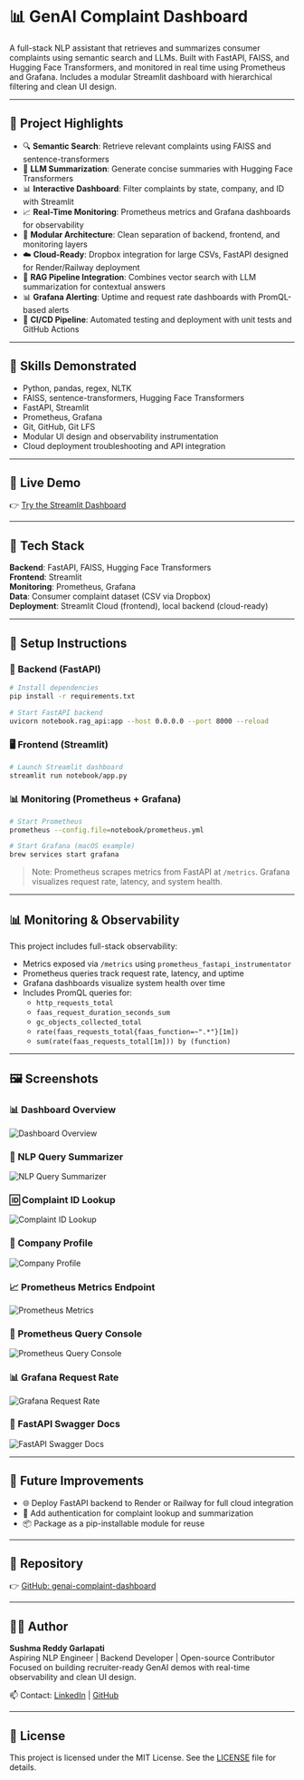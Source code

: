 # 📊 GenAI Complaint Dashboard

A full-stack NLP assistant that retrieves and summarizes consumer complaints using semantic search and LLMs. Built with FastAPI, FAISS, and Hugging Face Transformers, and monitored in real time using Prometheus and Grafana. Includes a modular Streamlit dashboard with hierarchical filtering and clean UI design.

---

## 🌟 Project Highlights

- 🔍 **Semantic Search**: Retrieve relevant complaints using FAISS and sentence-transformers
- 🧠 **LLM Summarization**: Generate concise summaries with Hugging Face Transformers
- 📊 **Interactive Dashboard**: Filter complaints by state, company, and ID with Streamlit
- 📈 **Real-Time Monitoring**: Prometheus metrics and Grafana dashboards for observability
- 🧪 **Modular Architecture**: Clean separation of backend, frontend, and monitoring layers
- ☁️ **Cloud-Ready**: Dropbox integration for large CSVs, FastAPI designed for Render/Railway deployment
- 🧠 **RAG Pipeline Integration**: Combines vector search with LLM summarization for contextual answers
- 📊 **Grafana Alerting**: Uptime and request rate dashboards with PromQL-based alerts
- 🧪 **CI/CD Pipeline**: Automated testing and deployment with unit tests and GitHub Actions

---

## 💼 Skills Demonstrated

- Python, pandas, regex, NLTK
- FAISS, sentence-transformers, Hugging Face Transformers
- FastAPI, Streamlit
- Prometheus, Grafana
- Git, GitHub, Git LFS
- Modular UI design and observability instrumentation
- Cloud deployment troubleshooting and API integration

---

## 🔗 Live Demo

👉 [Try the Streamlit Dashboard](https://sushma-reddy-garlapati-genai-complaint-dashboard.streamlit.app)

---

## 🧰 Tech Stack

**Backend**: FastAPI, FAISS, Hugging Face Transformers  
**Frontend**: Streamlit  
**Monitoring**: Prometheus, Grafana  
**Data**: Consumer complaint dataset (CSV via Dropbox)  
**Deployment**: Streamlit Cloud (frontend), local backend (cloud-ready)

---

## 🚀 Setup Instructions

### 🔧 Backend (FastAPI)

```bash
# Install dependencies
pip install -r requirements.txt

# Start FastAPI backend
uvicorn notebook.rag_api:app --host 0.0.0.0 --port 8000 --reload
```

### 🖥️ Frontend (Streamlit)

```bash
# Launch Streamlit dashboard
streamlit run notebook/app.py
```

### 📊 Monitoring (Prometheus + Grafana)

```bash
# Start Prometheus
prometheus --config.file=notebook/prometheus.yml

# Start Grafana (macOS example)
brew services start grafana
```

> Note: Prometheus scrapes metrics from FastAPI at `/metrics`. Grafana visualizes request rate, latency, and system health.

---

## 📊 Monitoring & Observability

This project includes full-stack observability:

- Metrics exposed via `/metrics` using `prometheus_fastapi_instrumentator`
- Prometheus queries track request rate, latency, and uptime
- Grafana dashboards visualize system health over time
- Includes PromQL queries for:
  - `http_requests_total`
  - `faas_request_duration_seconds_sum`
  - `gc_objects_collected_total`
  - `rate(faas_requests_total{faas_function=~".*"}[1m])`
  - `sum(rate(faas_requests_total[1m])) by (function)`

---

## 🖼️ Screenshots

### 📊 Dashboard Overview  
![Dashboard Overview](images/dashboard_overview.png)

### 🧠 NLP Query Summarizer  
![NLP Query Summarizer](images/nlp_query_summarizer.png)

### 🆔 Complaint ID Lookup  
![Complaint ID Lookup](images/complaint_id_lookup.png)

### 🏦 Company Profile  
![Company Profile](images/company_profile_aes_phea.png)

### 📈 Prometheus Metrics Endpoint  
![Prometheus Metrics](images/prometheus_metrics_endpoint.png)

### 🔎 Prometheus Query Console  
![Prometheus Query Console](images/prometheus_query_console.png)

### 📊 Grafana Request Rate  
![Grafana Request Rate](images/grafana_avg_request_duration.png)

### 📜 FastAPI Swagger Docs  
![FastAPI Swagger Docs](images/fastapi_swagger_docs.png)

---

## 🔮 Future Improvements

- 🌐 Deploy FastAPI backend to Render or Railway for full cloud integration
- 🔐 Add authentication for complaint lookup and summarization
- 📦 Package as a pip-installable module for reuse
---

## 📁 Repository

👉 [GitHub: genai-complaint-dashboard](https://github.com/sushma-reddy-garlapati/genai-complaint-dashboard)

---

## 🧑‍💻 Author

**Sushma Reddy Garlapati**  
Aspiring NLP Engineer | Backend Developer | Open-source Contributor  
Focused on building recruiter-ready GenAI demos with real-time observability and clean UI design.

📫 Contact: [LinkedIn](https://www.linkedin.com/in/sushma-reddy-garlapati) | [GitHub](https://github.com/sushma-reddy-garlapati)

---

## 📄 License

This project is licensed under the MIT License. See the [LICENSE](LICENSE) file for details.
```
